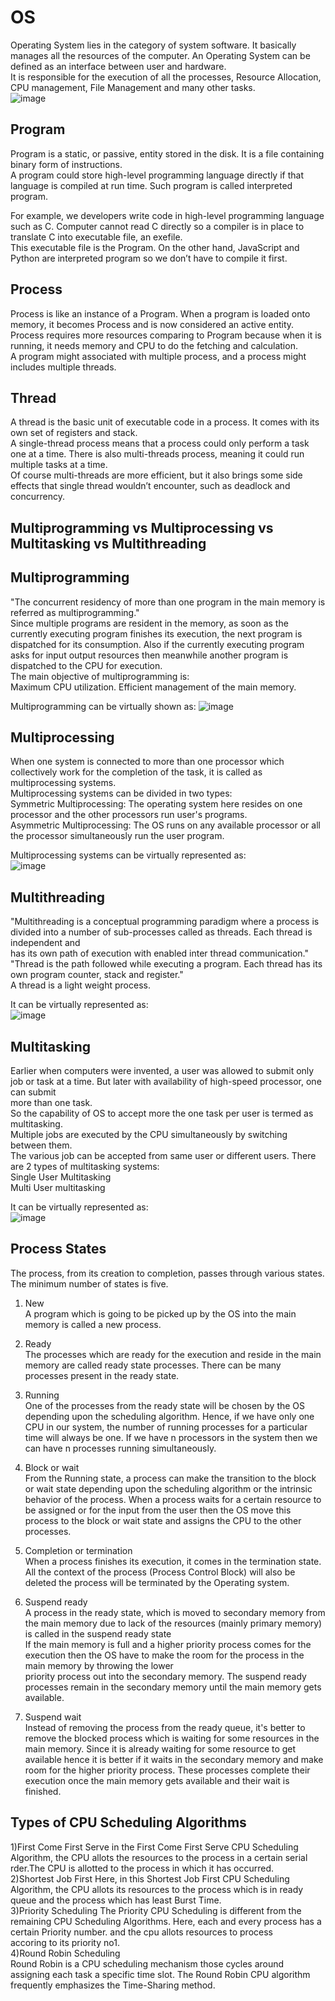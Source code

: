 # OS
Operating System lies in the category of system software. It basically manages all the resources of the computer. An Operating System can be defined as an interface between user and hardware.  
It is responsible for the execution of all the processes, Resource Allocation, CPU management, File Management and many other tasks.  
![image](https://github.com/mishramurli464/OS/assets/128781536/ddccb556-f68a-448f-bb25-a2344288ca70)  

## Program  
Program is a static, or passive, entity stored in the disk. It is a file containing binary form of instructions.  
A program could store high-level programming language directly if that language is compiled at run time. Such program is called interpreted program.  

For example, we developers write code in high-level programming language such as C. Computer cannot read C directly so a compiler is in place to translate C into executable file, an exefile.  
This executable file is the Program. On the other hand, JavaScript and Python are interpreted program so we don’t have to compile it first.   

## Process 
Process is like an instance of a Program. When a program is loaded onto memory, it becomes Process and is now considered an active entity.  
Process requires more resources comparing to Program because when it is running, it needs memory and CPU to do the fetching and calculation.  
A program might associated with multiple process, and a process might includes multiple threads.  

## Thread
A thread is the basic unit of executable code in a process. It comes with its own set of registers and stack.  
A single-thread process means that a process could only perform a task one at a time. There is also multi-threads process, meaning it could run multiple tasks at a time.  
Of course multi-threads are more efficient, but it also brings some side effects that single thread wouldn’t encounter, such as deadlock and concurrency.  


## Multiprogramming vs Multiprocessing vs Multitasking vs Multithreading   

## Multiprogramming   
"The concurrent residency of more than one program in the main memory is referred as multiprogramming."  
Since multiple programs are resident in the memory, as soon as the currently executing program finishes its execution, the next program is dispatched for its consumption. 
Also if the currently executing program asks for input output resources then meanwhile another program is dispatched to the CPU for execution.  
The main objective of multiprogramming is:  
Maximum CPU utilization.
Efficient management of the main memory.

Multiprogramming can be virtually shown as:
![image](https://github.com/mishramurli464/OS/assets/128781536/eeeb067a-ab33-4972-880b-090ed636e7e5)  

##  Multiprocessing  
When one system is connected to more than one processor which collectively work for the completion of the task, it is called as multiprocessing systems.  
Multiprocessing systems can be divided in two types:  
Symmetric Multiprocessing: The operating system here resides on one processor and the other processors run user's programs.  
Asymmetric Multiprocessing: The OS runs on any available processor or all the processor simultaneously run the user program.  

Multiprocessing systems can be virtually represented as:  
![image](https://github.com/mishramurli464/OS/assets/128781536/a70df4b0-b368-42bc-a6f8-f58600d85011)  


## Multithreading  
"Multithreading is a conceptual programming paradigm where a process is divided into a number of sub-processes called as threads. Each thread is independent and  
has its own path of execution with enabled inter thread communication."  
"Thread is the path followed while executing a program. Each thread has its own program counter, stack and register."  
A thread is a light weight process.  

It can be virtually represented as:  
![image](https://github.com/mishramurli464/OS/assets/128781536/4fa0b580-9aa5-4d2d-9f35-13756ecba95e)  

## Multitasking  
Earlier when computers were invented, a user was allowed to submit only job or task at a time. But later with availability of high-speed processor, one can submit  
more than one task.  
So the capability of OS to accept more the one task per user is termed as multitasking.  
Multiple jobs are executed by the CPU simultaneously by switching between them.  
The various job can be accepted from same user or different users. There are 2 types of multitasking systems:  
Single User Multitasking  
Multi User multitasking  

It can be virtually represented as:  
![image](https://github.com/mishramurli464/OS/assets/128781536/4935604c-d00a-4e67-a518-7d0485181c38)  

## Process States  
The process, from its creation to completion, passes through various states. The minimum number of states is five.  

1. New  
A program which is going to be picked up by the OS into the main memory is called a new process.  

2. Ready  
The processes which are ready for the execution and reside in the main memory are called ready state processes. There can be many processes present in the ready state.  

3. Running  
One of the processes from the ready state will be chosen by the OS depending upon the scheduling algorithm. Hence, if we have only one CPU in our system, the number of
running processes for a particular time will always be one. If we have n processors in the system then we can have n processes running simultaneously.  

5. Block or wait  
From the Running state, a process can make the transition to the block or wait state depending upon the scheduling algorithm or the intrinsic behavior of the process.
When a process waits for a certain resource to be assigned or for the input from the user then the OS move this process to the block or wait state and assigns the CPU to
the other processes.  

5. Completion or termination  
When a process finishes its execution, it comes in the termination state. All the context of the process (Process Control Block) will also be deleted the process will
be terminated by the Operating system.  

7. Suspend ready  
A process in the ready state, which is moved to secondary memory from the main memory due to lack of the resources (mainly primary memory) is called in the suspend ready state  
If the main memory is full and a higher priority process comes for the execution then the OS have to make the room for the process in the main memory by throwing the lower  
priority process out into the secondary memory. The suspend ready processes remain in the secondary memory until the main memory gets available.   

7. Suspend wait   
Instead of removing the process from the ready queue, it's better to remove the blocked process which is waiting for some resources in the main memory. Since it is already
waiting for some resource to get available hence it is better if it waits in the secondary memory and make room for the higher priority process. These processes complete
their execution once the main memory gets available and their wait is finished.  


## Types of CPU Scheduling Algorithms 
1)First Come First Serve
  in the First Come First Serve CPU Scheduling Algorithm, the CPU allots the resources to the process in a certain serial  rder.The CPU is allotted to the process in which it has occurred.  
2)Shortest Job First
Here, in this Shortest Job First CPU Scheduling Algorithm, the CPU allots its resources to the process which is in ready queue and the process which has least Burst Time.  
3)Priority Scheduling
The Priority CPU Scheduling is different from the remaining CPU Scheduling Algorithms. Here, each and every process has a certain Priority number. and the cpu allots resources to process   
accoring to its priority no1.  
4)Round Robin Scheduling   
Round Robin is a CPU scheduling mechanism those cycles around assigning each task a specific time slot. The Round Robin CPU algorithm frequently emphasizes the Time-Sharing method.  












